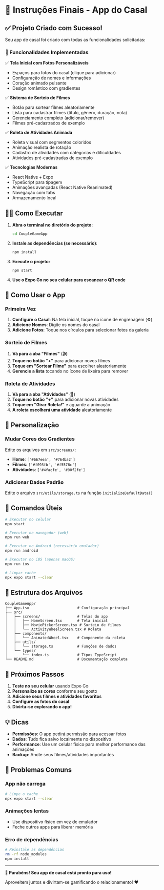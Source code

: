 # 🎯 Instruções Finais - App do Casal

## ✅ Projeto Criado com Sucesso!

Seu app de casal foi criado com todas as funcionalidades solicitadas:

### 🚀 Funcionalidades Implementadas

✅ **Tela Inicial com Fotos Personalizáveis**
- Espaços para fotos do casal (clique para adicionar)
- Configuração de nomes e informações
- Coração animado pulsante
- Design romântico com gradientes

✅ **Sistema de Sorteio de Filmes**
- Botão para sortear filmes aleatoriamente
- Lista para cadastrar filmes (título, gênero, duração, nota)
- Gerenciamento completo (adicionar/remover)
- Filmes pré-cadastrados de exemplo

✅ **Roleta de Atividades Animada**
- Roleta visual com segmentos coloridos
- Animação realista de rotação
- Cadastro de atividades com categorias e dificuldades
- Atividades pré-cadastradas de exemplo

✅ **Tecnologias Modernas**
- React Native + Expo
- TypeScript para tipagem
- Animações avançadas (React Native Reanimated)
- Navegação com tabs
- Armazenamento local

## 🏃‍♂️ Como Executar

1. **Abra o terminal no diretório do projeto:**
   ```bash
   cd CoupleGameApp
   ```

2. **Instale as dependências (se necessário):**
   ```bash
   npm install
   ```

3. **Execute o projeto:**
   ```bash
   npm start
   ```

4. **Use o Expo Go no seu celular para escanear o QR code**

## 📱 Como Usar o App

### Primeira Vez
1. **Configure o Casal**: Na tela inicial, toque no ícone de engrenagem (⚙️)
2. **Adicione Nomes**: Digite os nomes do casal
3. **Adicione Fotos**: Toque nos círculos para selecionar fotos da galeria

### Sorteio de Filmes
1. **Vá para a aba "Filmes"** (🎬)
2. **Toque no botão "+"** para adicionar novos filmes
3. **Toque em "Sortear Filme"** para escolher aleatoriamente
4. **Gerencie a lista** tocando no ícone de lixeira para remover

### Roleta de Atividades
1. **Vá para a aba "Atividades"** (🎯)
2. **Toque no botão "+"** para adicionar novas atividades
3. **Toque em "Girar Roleta!"** e aguarde a animação
4. **A roleta escolherá uma atividade** aleatoriamente

## 🎨 Personalização

### Mudar Cores dos Gradientes
Edite os arquivos em `src/screens/`:
- **Home**: `['#667eea', '#764ba2']`
- **Filmes**: `['#f093fb', '#f5576c']`
- **Atividades**: `['#4facfe', '#00f2fe']`

### Adicionar Dados Padrão
Edite o arquivo `src/utils/storage.ts` na função `initializeDefaultData()`

## 🔧 Comandos Úteis

```bash
# Executar no celular
npm start

# Executar no navegador (web)
npm run web

# Executar no Android (necessário emulador)
npm run android

# Executar no iOS (apenas macOS)
npm run ios

# Limpar cache
npx expo start --clear
```

## 📂 Estrutura dos Arquivos

```
CoupleGameApp/
├── App.tsx                      # Configuração principal
├── src/
│   ├── screens/                 # Telas do app
│   │   ├── HomeScreen.tsx       # Tela inicial
│   │   ├── MoviePickerScreen.tsx # Sorteio de filmes
│   │   └── ActivityWheelScreen.tsx # Roleta
│   ├── components/
│   │   └── AnimatedWheel.tsx    # Componente da roleta
│   ├── utils/
│   │   └── storage.ts           # Funções de dados
│   └── types/
│       └── index.ts             # Tipos TypeScript
└── README.md                    # Documentação completa
```

## 🎯 Próximos Passos

1. **Teste no seu celular** usando Expo Go
2. **Personalize as cores** conforme seu gosto
3. **Adicione seus filmes e atividades favoritos**
4. **Configure as fotos do casal**
5. **Divirta-se explorando o app!**

## 💡 Dicas

- **Permissões**: O app pedirá permissão para acessar fotos
- **Dados**: Tudo fica salvo localmente no dispositivo
- **Performance**: Use um celular físico para melhor performance das animações
- **Backup**: Anote seus filmes/atividades importantes

## 🚨 Problemas Comuns

### App não carrega
```bash
# Limpe o cache
npx expo start --clear
```

### Animações lentas
- Use dispositivo físico em vez de emulador
- Feche outros apps para liberar memória

### Erro de dependências
```bash
# Reinstale as dependências
rm -rf node_modules
npm install
```

---

**🎉 Parabéns! Seu app de casal está pronto para uso!**

Aproveitem juntos e divirtam-se gamificando o relacionamento! ❤️